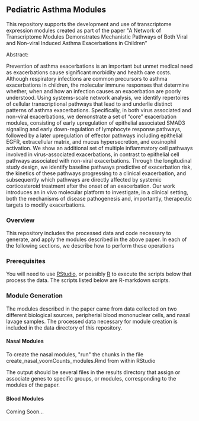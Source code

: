## Pediatric Asthma Modules

This repository supports the development and use of transcriptome expression modules created as part of the paper
  "A Network of Transcriptome Modules Demonstrates Mechanistic Pathways of Both Viral and Non-viral Induced Asthma Exacerbations in Children"
  
Abstract:

Prevention of asthma exacerbations is an important but unmet medical need as exacerbations cause significant morbidity and health care costs. Although respiratory infections are common precursors to asthma exacerbations in children, the molecular immune responses that determine whether, when and how an infection causes an exacerbation are poorly understood. Using systems-scale network analysis, we identify repertoires of cellular transcriptional pathways that lead to and underlie distinct patterns of asthma exacerbations. Specifically, in both virus associated and non-viral exacerbations, we demonstrate a set of “core” exacerbation modules, consisting of early upregulation of epithelial associated SMAD3 signaling and early down-regulation of lymphocyte response pathways, followed by a later upregulation of effector pathways including epithelial EGFR, extracellular matrix, and mucus hypersecretion, and eosinophil activation. We show an additional set of multiple inflammatory cell pathways involved in virus-associated exacerbations, in contrast to epithelial cell pathways associated with non-viral exacerbations. Through the longitudinal study design, we identify baseline pathways predictive of exacerbation risk, the kinetics of these pathways progressing to a clinical exacerbation, and subsequently which pathways are directly affected by systemic corticosteroid treatment after the onset of an exacerbation. Our work introduces an in vivo molecular platform to investigate, in a clinical setting, both the mechanisms of disease pathogenesis and, importantly, therapeutic targets to modify exacerbations.

### Overview

This repository includes the processed data and code necessary to generate, and apply the modules described in the above paper.  In each of the following sections, we describe how to perform these operations

### Prerequisites

You will need to use [RStudio](https://www.rstudio.com), or possibly [R](https://www.r-project.org) to execute the scripts below that process the data.  The scripts listed below are R-markdown scripts.

### Module Generation

The modules described in the paper came from data collected on two different biological sources, peripherial blood mononuclear cells, and nasal lavage samples.  The processed data necessary for module creation is included in the data directory of this repository.

#### Nasal Modules

To create the nasal modules, "run" the chunks in the file create_nasal_voomCounts_modules.Rmd from within RStudio

The output should be several files in the results directory that assign or associate genes to specific groups, or modules, corresponding to the modules of the paper.

#### Blood Modules

Coming Soon...
